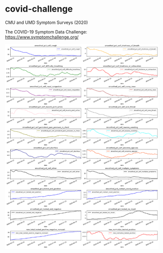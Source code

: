 # covid-challenge
CMU and UMD Symptom Surveys (2020)

The COVID-19 Symptom Data Challenge: https://www.symptomchallenge.org/

![synthoms](images/cmu_selft_synthoms_and_tested.png)
